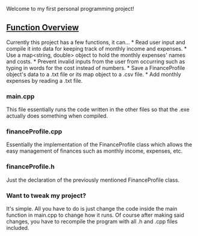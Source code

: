 Welcome to my first personal programming project!

## <ins>**Function Overview**<ins/>
Currently this project has a few functions, it can...
    * Read user input and compile it into data for keeping track of monthly income and expenses.
    * Use a map<string, double> object to hold the monthly expenses' names and costs.
    * Prevent invalid inputs from the user from occurring such as typing in words for the cost instead of numbers.
    * Save a FinanceProfile object's data to a .txt file or its map object to a .csv file.
    * Add monthly expenses by reading a .txt file.

### main.cpp
This file essentially runs the code written in the other files so that the .exe actually does something when compiled.

### financeProfile.cpp
Essentially the implementation of the FinanceProfile class which allows the easy management of finances such as monthly income, expenses, etc.

### financeProfile.h
Just the declaration of the previously mentioned FinanceProfile class.

### Want to tweak my project?
It's simple. All you have to do is just change the code inside the main function in main.cpp to change how it runs. Of course after making said changes, you have to recompile the program with all .h and .cpp files included.
